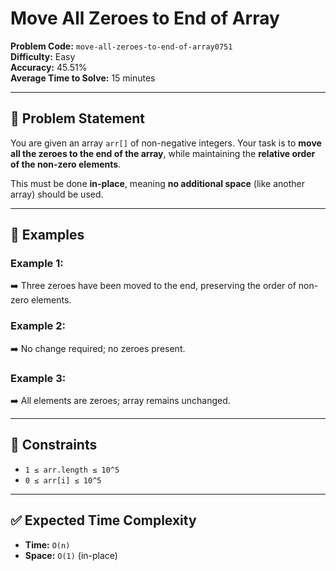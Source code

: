 # Move All Zeroes to End of Array

**Problem Code:** `move-all-zeroes-to-end-of-array0751`  
**Difficulty:** Easy  
**Accuracy:** 45.51%  
**Average Time to Solve:** 15 minutes  

---

## 🧩 Problem Statement

You are given an array `arr[]` of non-negative integers. Your task is to **move all the zeroes to the end of the array**, while maintaining the **relative order of the non-zero elements**.

This must be done **in-place**, meaning **no additional space** (like another array) should be used.

---

## 🧪 Examples

### Example 1:
➡️ Three zeroes have been moved to the end, preserving the order of non-zero elements.

### Example 2:
➡️ No change required; no zeroes present.

### Example 3:
➡️ All elements are zeroes; array remains unchanged.

---

## 📌 Constraints

- `1 ≤ arr.length ≤ 10^5`
- `0 ≤ arr[i] ≤ 10^5`

---

## ✅ Expected Time Complexity

- **Time:** `O(n)`
- **Space:** `O(1)` (in-place)

